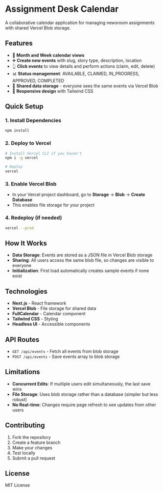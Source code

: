 # Assignment Desk Calendar

A collaborative calendar application for managing newsroom assignments with shared Vercel Blob storage.

## Features
- 📅 **Month and Week calendar views**
- ➕ **Create new events** with slug, story type, description, location
- 👆 **Click events** to view details and perform actions (claim, edit, delete)
- 📊 **Status management**: AVAILABLE, CLAIMED, IN_PROGRESS, APPROVED, COMPLETED
- 🔄 **Shared data storage** - everyone sees the same events via Vercel Blob
- 📱 **Responsive design** with Tailwind CSS

## Quick Setup

### 1. Install Dependencies
```bash
npm install
```

### 2. Deploy to Vercel
```bash
# Install Vercel CLI if you haven't
npm i -g vercel

# Deploy
vercel
```

### 3. Enable Vercel Blob
- In your Vercel project dashboard, go to **Storage** → **Blob** → **Create Database**
- This enables file storage for your project

### 4. Redeploy (if needed)
```bash
vercel --prod
```

## How It Works
- **Data Storage**: Events are stored as a JSON file in Vercel Blob storage
- **Sharing**: All users access the same blob file, so changes are visible to everyone
- **Initialization**: First load automatically creates sample events if none exist

## Technologies
- **Next.js** - React framework
- **Vercel Blob** - File storage for shared data
- **FullCalendar** - Calendar component
- **Tailwind CSS** - Styling
- **Headless UI** - Accessible components

## API Routes
- `GET /api/events` - Fetch all events from blob storage
- `POST /api/events` - Save events array to blob storage

## Limitations
- **Concurrent Edits**: If multiple users edit simultaneously, the last save wins
- **File Storage**: Uses blob storage rather than a database (simpler but less robust)
- **No Real-time**: Changes require page refresh to see updates from other users

## Contributing
1. Fork the repository
2. Create a feature branch
3. Make your changes
4. Test locally
5. Submit a pull request

## License
MIT License